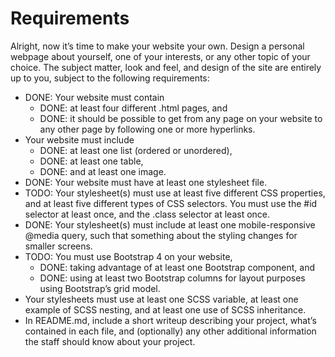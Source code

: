 # Requirements

Alright, now it’s time to make your website your own. Design a personal webpage about yourself, one of your interests, or any other topic of your choice. The subject matter, look and feel, and design of the site are entirely up to you, subject to the following requirements:

* DONE: Your website must contain
    - DONE: at least four different .html pages, and
    - DONE: it should be possible to get from any page on your website to any other page by following one or more hyperlinks.
* Your website must include
    - DONE: at least one list (ordered or unordered),
    - DONE: at least one table,
    - DONE: and at least one image.
* DONE: Your website must have at least one stylesheet file.
* TODO: Your stylesheet(s) must use at least five different CSS properties, and at least five different types of CSS selectors. You must use the #id selector at least once, and the .class selector at least once.
* DONE: Your stylesheet(s) must include at least one mobile-responsive @media query, such that something about the styling changes for smaller screens.
* TODO: You must use Bootstrap 4 on your website,
    - DONE: taking advantage of at least one Bootstrap component, and
    - DONE: using at least two Bootstrap columns for layout purposes using Bootstrap’s grid model.
* Your stylesheets must use at least one SCSS variable, at least one example of SCSS nesting, and at least one use of SCSS inheritance.
* In README.md, include a short writeup describing your project, what’s contained in each file, and (optionally) any other additional information the staff should know about your project.
